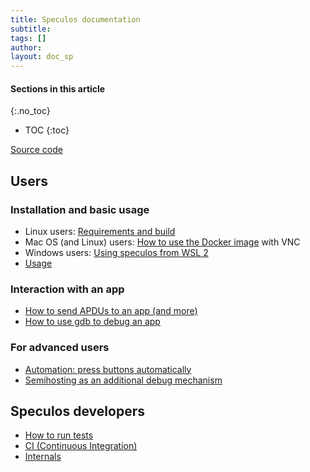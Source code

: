 ```yaml
---
title: Speculos documentation
subtitle:
tags: []
author:
layout: doc_sp
---
```


#### Sections in this article
{:.no_toc}
* TOC
{:toc}

[Source code](https://github.com/LedgerHQ/speculos)

## Users

### Installation and basic usage

- Linux users: [Requirements and build](../i_build)
- Mac OS (and Linux) users: [How to use the Docker image](../u_docker) with VNC
- Windows users: [Using speculos from WSL 2](../i_wsl)
- [Usage](../u_usage)

### Interaction with an app

- [How to send APDUs to an app (and more)](../u_clients)
- [How to use gdb to debug an app](../u_debug)

### For advanced users

- [Automation: press buttons automatically](../u_automation)
- [Semihosting as an additional debug mechanism](../u_semihosting)


## Speculos developers

- [How to run tests](../d_tests)
- [CI (Continuous Integration)](../d_ci)
- [Internals](../d_internals)

